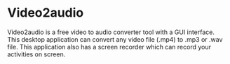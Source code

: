 # Video2audio
Video2audio is a free video to audio converter tool with a GUI interface. This desktop application can convert any video file (.mp4) to .mp3 or .wav file.  This application also has a screen recorder which can record your activities on screen.
